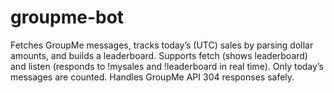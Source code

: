 # groupme-bot
Fetches GroupMe messages, tracks today’s (UTC) sales by parsing dollar amounts, and builds a leaderboard. Supports fetch (shows leaderboard) and listen (responds to !mysales and !leaderboard in real time). Only today’s messages are counted. Handles GroupMe API 304 responses safely.
